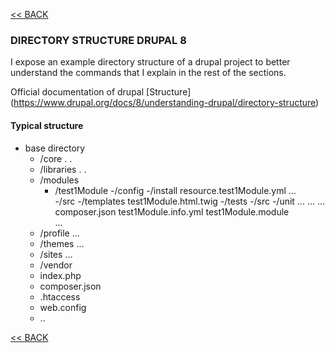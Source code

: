 [<< BACK](README.md)

### DIRECTORY STRUCTURE DRUPAL 8

I expose an example directory structure of a drupal project to better understand the commands that I explain in the rest of the sections.

Official documentation of drupal [Structure] (https://www.drupal.org/docs/8/understanding-drupal/directory-structure)


#### Typical structure

* base directory
	- /core
		.
		.
	- /libraries
		.
		.
	- /modules
		- /test1Module
			-/config
				-/install
				resource.test1Module.yml
				...			
			-/src
			-/templates
				test1Module.html.twig
			-/tests
				-/src
					-/unit
					...
				...
			...
		composer.json
		test1Module.info.yml
		test1Module.module		
		...
	- /profile
		...
	- /themes
		...
	- /sites
		...
	- /vendor	
	- index.php
	- composer.json
	- .htaccess
	- web.config
	- ..



[<< BACK](README.md)

